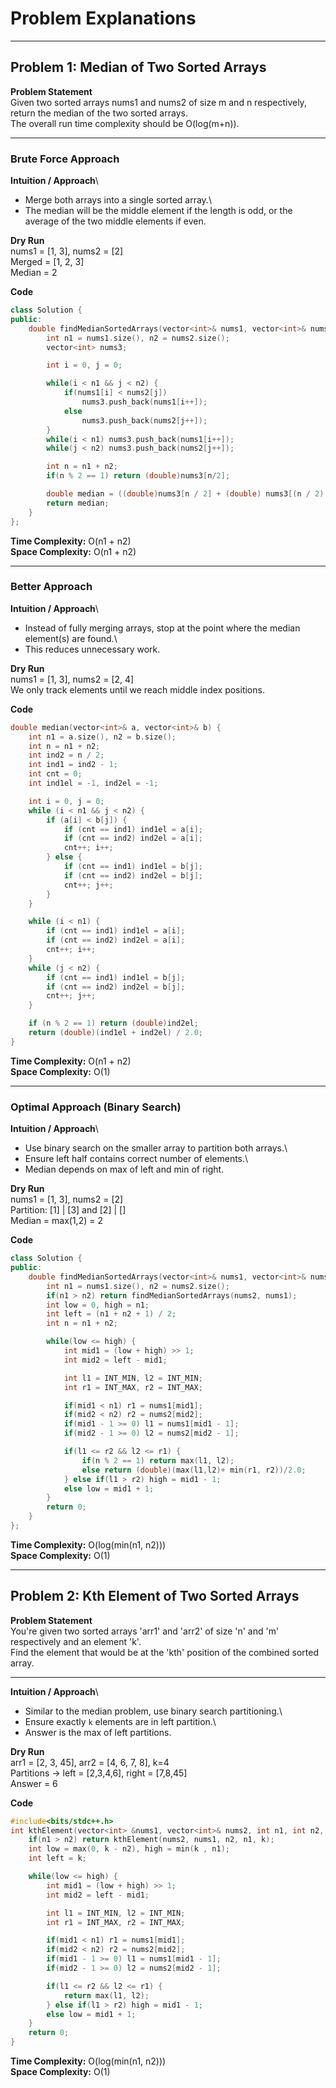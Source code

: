 # Problem Explanations

------------------------------------------------------------------------

## Problem 1: Median of Two Sorted Arrays

**Problem Statement**\
Given two sorted arrays nums1 and nums2 of size m and n respectively,
return the median of the two sorted arrays.\
The overall run time complexity should be O(log(m+n)).

------------------------------------------------------------------------

### Brute Force Approach

**Intuition / Approach**\
- Merge both arrays into a single sorted array.\
- The median will be the middle element if the length is odd, or the
average of the two middle elements if even.

**Dry Run**\
nums1 = \[1, 3\], nums2 = \[2\]\
Merged = \[1, 2, 3\]\
Median = 2

**Code**

``` cpp
class Solution { 
public:
    double findMedianSortedArrays(vector<int>& nums1, vector<int>& nums2) {
        int n1 = nums1.size(), n2 = nums2.size();
        vector<int> nums3;

        int i = 0, j = 0;

        while(i < n1 && j < n2) {
            if(nums1[i] < nums2[j])
                nums3.push_back(nums1[i++]);
            else
                nums3.push_back(nums2[j++]);    
        }
        while(i < n1) nums3.push_back(nums1[i++]);
        while(j < n2) nums3.push_back(nums2[j++]);

        int n = n1 + n2;
        if(n % 2 == 1) return (double)nums3[n/2];

        double median = ((double)nums3[n / 2] + (double) nums3[(n / 2) - 1])/ 2.0;
        return median;
    }
};
```

**Time Complexity:** O(n1 + n2)\
**Space Complexity:** O(n1 + n2)

------------------------------------------------------------------------

### Better Approach

**Intuition / Approach**\
- Instead of fully merging arrays, stop at the point where the median
element(s) are found.\
- This reduces unnecessary work.

**Dry Run**\
nums1 = \[1, 3\], nums2 = \[2, 4\]\
We only track elements until we reach middle index positions.

**Code**

``` cpp
double median(vector<int>& a, vector<int>& b) {
    int n1 = a.size(), n2 = b.size();
    int n = n1 + n2;
    int ind2 = n / 2;
    int ind1 = ind2 - 1;
    int cnt = 0;
    int ind1el = -1, ind2el = -1;

    int i = 0, j = 0;
    while (i < n1 && j < n2) {
        if (a[i] < b[j]) {
            if (cnt == ind1) ind1el = a[i];
            if (cnt == ind2) ind2el = a[i];
            cnt++; i++;
        } else {
            if (cnt == ind1) ind1el = b[j];
            if (cnt == ind2) ind2el = b[j];
            cnt++; j++;
        }
    }

    while (i < n1) {
        if (cnt == ind1) ind1el = a[i];
        if (cnt == ind2) ind2el = a[i];
        cnt++; i++;
    }
    while (j < n2) {
        if (cnt == ind1) ind1el = b[j];
        if (cnt == ind2) ind2el = b[j];
        cnt++; j++;
    }

    if (n % 2 == 1) return (double)ind2el;
    return (double)(ind1el + ind2el) / 2.0;
}
```

**Time Complexity:** O(n1 + n2)\
**Space Complexity:** O(1)

------------------------------------------------------------------------

### Optimal Approach (Binary Search)

**Intuition / Approach**\
- Use binary search on the smaller array to partition both arrays.\
- Ensure left half contains correct number of elements.\
- Median depends on max of left and min of right.

**Dry Run**\
nums1 = \[1, 3\], nums2 = \[2\]\
Partition: \[1\] \| \[3\] and \[2\] \| \[\]\
Median = max(1,2) = 2

**Code**

``` cpp
class Solution {
public:
    double findMedianSortedArrays(vector<int>& nums1, vector<int>& nums2) {
        int n1 = nums1.size(), n2 = nums2.size();
        if(n1 > n2) return findMedianSortedArrays(nums2, nums1);
        int low = 0, high = n1;
        int left = (n1 + n2 + 1) / 2;
        int n = n1 + n2;

        while(low <= high) {
            int mid1 = (low + high) >> 1;
            int mid2 = left - mid1;

            int l1 = INT_MIN, l2 = INT_MIN;
            int r1 = INT_MAX, r2 = INT_MAX;

            if(mid1 < n1) r1 = nums1[mid1];
            if(mid2 < n2) r2 = nums2[mid2];
            if(mid1 - 1 >= 0) l1 = nums1[mid1 - 1];
            if(mid2 - 1 >= 0) l2 = nums2[mid2 - 1];

            if(l1 <= r2 && l2 <= r1) {
                if(n % 2 == 1) return max(l1, l2);
                else return (double)(max(l1,l2)+ min(r1, r2))/2.0;
            } else if(l1 > r2) high = mid1 - 1;
            else low = mid1 + 1;
        }
        return 0;
    }
};
```

**Time Complexity:** O(log(min(n1, n2)))\
**Space Complexity:** O(1)

------------------------------------------------------------------------

## Problem 2: Kth Element of Two Sorted Arrays

**Problem Statement**\
You're given two sorted arrays 'arr1' and 'arr2' of size 'n' and 'm'
respectively and an element 'k'.\
Find the element that would be at the 'kth' position of the combined
sorted array.

------------------------------------------------------------------------

**Intuition / Approach**\
- Similar to the median problem, use binary search partitioning.\
- Ensure exactly `k` elements are in left partition.\
- Answer is the max of left partitions.

**Dry Run**\
arr1 = \[2, 3, 45\], arr2 = \[4, 6, 7, 8\], k=4\
Partitions -\> left = \[2,3,4,6\], right = \[7,8,45\]\
Answer = 6

**Code**

``` cpp
#include<bits/stdc++.h>
int kthElement(vector<int> &nums1, vector<int>& nums2, int n1, int n2, int k){
    if(n1 > n2) return kthElement(nums2, nums1, n2, n1, k);
    int low = max(0, k - n2), high = min(k , n1);
    int left = k;

    while(low <= high) {
        int mid1 = (low + high) >> 1;
        int mid2 = left - mid1;

        int l1 = INT_MIN, l2 = INT_MIN;
        int r1 = INT_MAX, r2 = INT_MAX;

        if(mid1 < n1) r1 = nums1[mid1];
        if(mid2 < n2) r2 = nums2[mid2];
        if(mid1 - 1 >= 0) l1 = nums1[mid1 - 1];
        if(mid2 - 1 >= 0) l2 = nums2[mid2 - 1];

        if(l1 <= r2 && l2 <= r1) {
            return max(l1, l2);
        } else if(l1 > r2) high = mid1 - 1;
        else low = mid1 + 1;
    }
    return 0;
}
```

**Time Complexity:** O(log(min(n1, n2)))\
**Space Complexity:** O(1)
